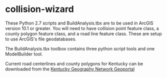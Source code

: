 # collision-wizard

These Python 2.7 scripts and BuildAnalysis.tbx are to be used in ArcGIS version 10.1 or greater. You will need to have collision point feature class, a county polygon feature class, and a road line feature class. These are setup to use ArcGIS's file geodatabases.

The BuildAnalysis.tbx toolbox contains three python script tools and one ModelBuilder tool. 

Current road centerlines and county polygons for Kentucky can be downloaded from the [Kentucky Geography Network Geoportal](http://kygisserver.ky.gov/geoportal/)
